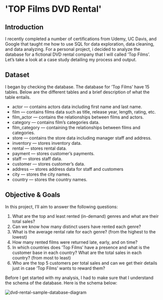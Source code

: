 # 'TOP Films DVD Rental'

## Introduction
I recently completed a number of certifications from Udemy, UC Davis, and Google that taught me how to use 
SQL for data exploration, data cleaning, and data analyzing. For a personal project, i decided to analyze the database for a 
fictional DVD rental company that I will called ‘Top Films’. Let’s take a look at a case study detailing my process and output.

## Dataset 
I began by checking the database. The database for ’Top Films’ have 15 tables. Below are the different tables and a brief description of what the table entails. 

* actor — contains actors data including first name and last name.
* film — contains films data such as title, release year, length, rating, etc.
* film_actor — contains the relationships between films and actors.
* category — contains film’s categories data.
* film_category — containing the relationships between films and categories.
* store — contains the store data including manager staff and address.
* inventory — stores inventory data.
* rental — stores rental data.
* payment — stores customer’s payments.
* staff — stores staff data.
* customer — stores customer’s data.
* address — stores address data for staff and customers
* city — stores the city names.
* country — stores the country names.

## Objective & Goals 

In this project, I’ll aim to answer the following questions:
1. What are the top and least rented (in-demand) genres and what are their total sales?
2. Can we know how many distinct users have rented each genre?
3. What is the average rental rate for each genre? (from the highest to the lowest)
4. How many rented films were returned late, early, and on time?
5. In which countries does ’Top Films’ have a presence and what is the customer base in each country? What are the total sales in each country? (from most to least)
6. Who are the top 5 customers per total sales and can we get their details just in case ‘Top Films’ wants to reward them?

Before I get started with my analysis, I had to make sure that I understand the schema of the database. Here is the schema below:

![dvd-rental-sample-database-diagram](https://user-images.githubusercontent.com/102846044/205462973-29e670de-6a34-418c-a609-f98dcd0e6395.png)


